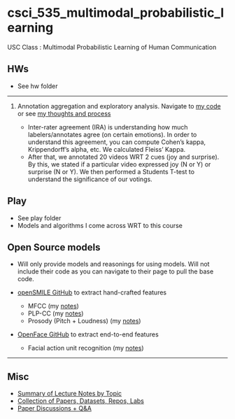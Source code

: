 # csci_535_multimodal_probabilistic_learning
 USC Class : Multimodal Probabilistic Learning of Human Communication

## HWs

- See hw folder
---

1. Annotation aggregation and exploratory analysis. Navigate to [my code](https://github.com/Brinkley97/csci_535_multimodal_probabilistic_learning/blob/main/hw/1-annotation_aggregation_and_exploratory_analysis/main.ipynb) or see [my thoughts and process](https://detraviousjbrinkley.notion.site/HW-1-Annotation-aggregation-and-exploratory-analysis-Due-e60bdf637f5b40d98c296a7280e1b520)

   - Inter-rater agreement (IRA) is understanding how much labelers/annotates agree (on certain emotions). In order to understand this agreement, you can compute Cohen’s kappa, Krippendorff’s alpha, etc. We calculated Fleiss’ Kappa.
   - After that, we annotated 20 videos WRT 2 cues (joy and surprise). By this, we stated if a particular video expressed joy (N or Y) or surprise (N or Y). We then performed a Students T-test to understand the significance of our votings.

## Play

- See play folder
- Models and algorithms I come across WRT to this course

## Open Source models

- Will only provide models and reasonings for using models. Will not include their code as you can navigate to their page to pull the base code.

- [openSMILE GitHub](https://github.com/audeering/opensmile) to extract hand-crafted features
  - MFCC (my [notes](https://detraviousjbrinkley.notion.site/A-Survey-of-Multimodal-Probabilistic-Learning-for-Human-Communication-and-Emotion-Recognition-d40cab0081024276b876ae0de4204dc7))
  - PLP-CC (my [notes](https://detraviousjbrinkley.notion.site/A-Survey-of-Multimodal-Probabilistic-Learning-for-Human-Communication-and-Emotion-Recognition-d40cab0081024276b876ae0de4204dc7))
  - Prosody (Pitch + Loudness) (my [notes](https://detraviousjbrinkley.notion.site/A-Survey-of-Multimodal-Probabilistic-Learning-for-Human-Communication-and-Emotion-Recognition-d40cab0081024276b876ae0de4204dc7))

- [OpenFace GitHub](https://github.com/TadasBaltrusaitis/OpenFace) to extract end-to-end features
  - Facial action unit recognition (my [notes](https://detraviousjbrinkley.notion.site/A-Survey-of-Multimodal-Probabilistic-Learning-for-Human-Communication-and-Emotion-Recognition-d40cab0081024276b876ae0de4204dc7))

---

## Misc

- [Summary of Lecture Notes by Topic](https://detraviousjbrinkley.notion.site/A-Survey-of-Multimodal-Probabilistic-Learning-for-Human-Communication-and-Emotion-Recognition-d40cab0081024276b876ae0de4204dc7)
- [Collection of Papers, Datasets, Repos, Labs](https://detraviousjbrinkley.notion.site/Collection-of-Papers-Datasets-Repos-Labs-for-exploring-a-project-for-CSCI-535-ba3e7f29268a44558e1098cf83e73f5c)
- [Paper Discussions + Q&A](https://detraviousjbrinkley.notion.site/535-Readings-38559bd46488407282981574f2a4507d)
